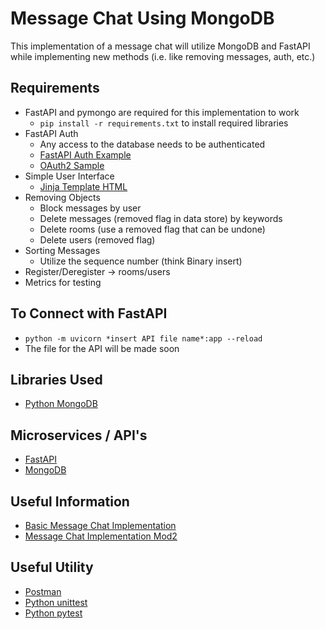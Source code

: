 # Message Chat Using MongoDB
This implementation of a message chat will utilize MongoDB and FastAPI while implementing new methods (i.e. like removing messages, auth, etc.)

## Requirements
* FastAPI and pymongo are required for this implementation to work
    * ```pip install -r requirements.txt``` to install required libraries
* FastAPI Auth
    * Any access to the database needs to be authenticated
    * [FastAPI Auth Example](https://fastapi.tiangolo.com/advanced/security/http-basic-auth/?h=auth)
    * [OAuth2 Sample](https://fastapi.tiangolo.com/tutorial/security/simple-oauth2/)
* Simple User Interface
    * [Jinja Template HTML](https://www.ibm.com/docs/en/qradar-common?topic=1-jinja2-templates)
* Removing Objects
    * Block messages by user
    * Delete messages (removed flag in data store) by keywords
    * Delete rooms (use a removed flag that can be undone)
    * Delete users (removed flag)
* Sorting Messages
    * Utilize the sequence number (think Binary insert)
* Register/Deregister -> rooms/users
* Metrics for testing

## To Connect with FastAPI
* ```python -m uvicorn *insert API file name*:app --reload```
* The file for the API will be made soon

## Libraries Used
* [Python MongoDB](https://pypi.org/project/pymongo/?msclkid=0eccdbf0ae2311ec8817a467b8e63db2)

## Microservices / API's
* [FastAPI](https://fastapi.tiangolo.com/)
* [MongoDB](https://docs.mongodb.com/manual/?_ga=2.213141972.1346719986.1645739830-1894126807.1645739830)

## Useful Information
* [Basic Message Chat Implementation](https://github.com/kevinthedang/message-based-chat)
* [Message Chat Implementation Mod2](https://github.com/kevinthedang/advanced-message-based-chat)

## Useful Utility
* [Postman](https://www.postman.com/)
* [Python unittest](https://docs.python.org/3/library/unittest.html)
* [Python pytest](https://docs.pytest.org/en/7.1.x/)